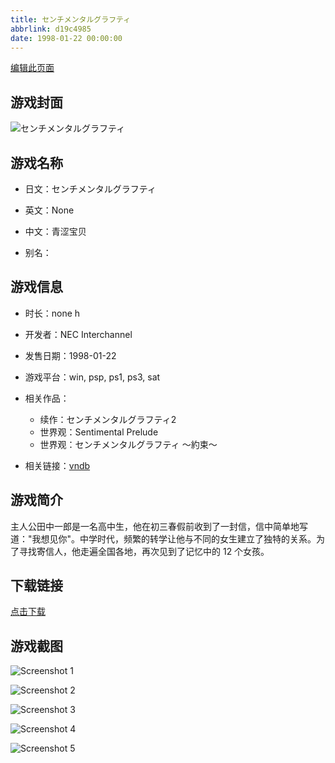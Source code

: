 ```yaml
---
title: センチメンタルグラフティ
abbrlink: d19c4985
date: 1998-01-22 00:00:00
---
```

[编辑此页面](https://github.com/ACG-3/ADV3-source/blob/main/source/_posts/%E3%82%BB%E3%83%B3%E3%83%81%E3%83%A1%E3%83%B3%E3%82%BF%E3%83%AB%E3%82%B0%E3%83%A9%E3%83%95%E3%83%86%E3%82%A3.md)

## 游戏封面

![センチメンタルグラフティ](https://pan.timero.xyz/d/onedrive/img_lib_001/%E3%82%BB%E3%83%B3%E3%83%81%E3%83%A1%E3%83%B3%E3%82%BF%E3%83%AB%E3%82%B0%E3%83%A9%E3%83%95%E3%83%86%E3%82%A3_cover.avif)


## 游戏名称

- 日文：センチメンタルグラフティ
- 英文：None
- 中文：青涩宝贝

- 别名：


## 游戏信息

- 时长：none h
- 开发者：NEC Interchannel
- 发售日期：1998-01-22
- 游戏平台：win, psp, ps1, ps3, sat
- 相关作品：
   - 续作：センチメンタルグラフティ2
   - 世界观：Sentimental Prelude
   - 世界观：センチメンタルグラフティ 〜約束〜

- 相关链接：[vndb](https://vndb.org/v219)


## 游戏简介

主人公田中一郎是一名高中生，他在初三春假前收到了一封信，信中简单地写道："我想见你"。中学时代，频繁的转学让他与不同的女生建立了独特的关系。为了寻找寄信人，他走遍全国各地，再次见到了记忆中的 12 个女孩。




## 下载链接

[点击下载](https://pan.timero.xyz/onedrive/adv_lib_001/%E3%82%BB%E3%83%B3%E3%83%81%E3%83%A1%E3%83%B3%E3%82%BF%E3%83%AB%E3%82%B0%E3%83%A9%E3%83%95%E3%83%86%E3%82%A3)


## 游戏截图


![Screenshot 1](https://pan.timero.xyz/d/onedrive/img_lib_001/%E3%82%BB%E3%83%B3%E3%83%81%E3%83%A1%E3%83%B3%E3%82%BF%E3%83%AB%E3%82%B0%E3%83%A9%E3%83%95%E3%83%86%E3%82%A3_Screenshot_1.avif)

![Screenshot 2](https://pan.timero.xyz/d/onedrive/img_lib_001/%E3%82%BB%E3%83%B3%E3%83%81%E3%83%A1%E3%83%B3%E3%82%BF%E3%83%AB%E3%82%B0%E3%83%A9%E3%83%95%E3%83%86%E3%82%A3_Screenshot_2.avif)

![Screenshot 3](https://pan.timero.xyz/d/onedrive/img_lib_001/%E3%82%BB%E3%83%B3%E3%83%81%E3%83%A1%E3%83%B3%E3%82%BF%E3%83%AB%E3%82%B0%E3%83%A9%E3%83%95%E3%83%86%E3%82%A3_Screenshot_3.avif)

![Screenshot 4](https://pan.timero.xyz/d/onedrive/img_lib_001/%E3%82%BB%E3%83%B3%E3%83%81%E3%83%A1%E3%83%B3%E3%82%BF%E3%83%AB%E3%82%B0%E3%83%A9%E3%83%95%E3%83%86%E3%82%A3_Screenshot_4.avif)

![Screenshot 5](https://pan.timero.xyz/d/onedrive/img_lib_001/%E3%82%BB%E3%83%B3%E3%83%81%E3%83%A1%E3%83%B3%E3%82%BF%E3%83%AB%E3%82%B0%E3%83%A9%E3%83%95%E3%83%86%E3%82%A3_Screenshot_5.avif)

